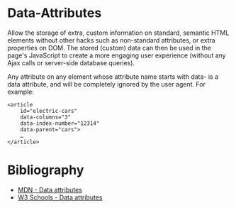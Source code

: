 # Data-Attributes  

Allow the storage of extra, custom information on standard, semantic HTML elements without other hacks such as non-standard attributes, or extra properties on DOM. The stored (custom) data can then be used in the page's JavaScript to create a more engaging user experience (without any Ajax calls or server-side database queries).  

Any attribute on any element whose attribute name starts with data- is a data attribute, and will be completely ignored by the user agent. For example: 

```
<article
    id="electric-cars"
    data-columns="3"
    data-index-number="12314"
    data-parent="cars">
    …
</article>
```

# Bibliography
* [MDN - Data attributes](https://developer.mozilla.org/en-US/docs/Learn/HTML/Howto/Use_data_attributes)
* [W3 Schools - Data attributes](https://www.w3schools.com/tags/att_data-.asp)